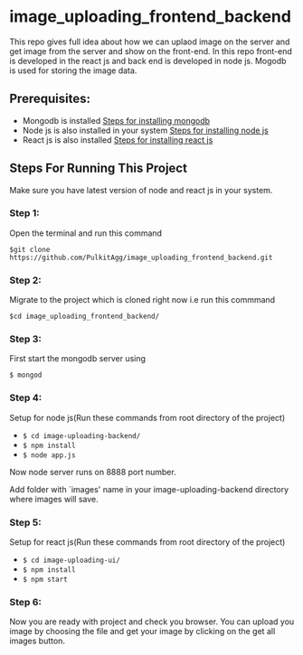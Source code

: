 # image_uploading_frontend_backend
This repo gives full idea about how we can uplaod image on the server and get image from the server and show on the front-end. In this repo front-end is developed in the react js and back end is developed in node js. Mogodb is used for storing the image data. 

## Prerequisites:
* Mongodb is installed [Steps for installing mongodb](https://docs.mongodb.com/manual/installation/)
* Node js is also installed in your system [Steps for installing node js](https://nodejs.org/en/download/)
* React js is also installed [Steps for installing react js](https://reactjs.org/docs/installation.html)  


## Steps For Running This Project
Make sure you have latest version of node and react js in your system.

### Step 1:
Open the terminal and run this command  

`$git clone https://github.com/PulkitAgg/image_uploading_frontend_backend.git`

### Step 2:
Migrate to the project which is cloned right now i.e run this commmand   

`$cd image_uploading_frontend_backend/`

### Step 3:
First start the mongodb server using   

`$ mongod`

### Step 4: 
Setup for node js(Run these commands from root directory of the project)
* `$ cd image-uploading-backend/`
* `$ npm install`
* `$ node app.js`  

Now node server runs on 8888 port number.  

Add folder with `images' name in your image-uploading-backend directory where images will save.


### Step 5:
Setup for react js(Run these commands from root directory of the project)  

* `$ cd image-uploading-ui/`
* `$ npm install`
* `$ npm start`

### Step 6:
Now you are ready with project and check you browser. You can upload you image by choosing the file and get your image by clicking on the get all images button.
